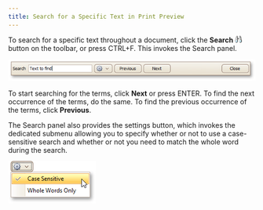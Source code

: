 ```yaml
---
title: Search for a Specific Text in Print Preview
---
```

To search for a specific text throughout a document, click the **Search** ![previewButtonSearch](../../../../images/Img7282.png) button on the toolbar, or press CTRL+F. This invokes the Search panel.

![FindDialog](../../../../images/Img7300.png)

To start searching for the terms, click **Next** or press ENTER. To find the next occurrence of the terms, do the same. To find the previous occurrence of the terms, click **Previous**.

The Search panel also provides the settings button, which invokes the dedicated submenu allowing you to specify whether or not to use a case-sensitive search and whether or not you need to match the whole word during the search.

![FindPanel_SettingsButton](../../../../images/Img122043.png)